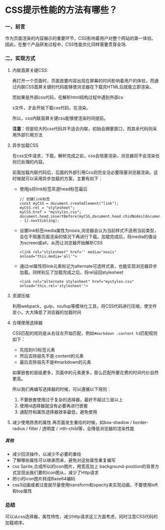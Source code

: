 # CSS提示性能的方法有哪些？

### 一，前言

作为页面渲染的内容展示的重要环节，CSS影响着用户对整个网站的第一体验。因此，在整个产品研发过程中，CSS性能优化同样需要贯穿全场.

### 二，实现方式

1. 内联首屏关键CSS:

   再打开一个页面时，页面首要内容出现在屏幕的时间影响着用户的体验，而通过内联CSS首屏关键的代码能够使浏览器在下载完HTML后就能立即渲染。

   而如果是外部css代码，在解析html结构过程中遇到外部cs

   s文件，才会开始下载css代码，在渲染。

   所以，css内联首屏关键css能够使渲染时间提前。

   **注意**：但是较大的css代码并不适合内联，初始会拥塞窗口，而其余代码则采用外部引用方法

2. 异步加载CSS

   在css文件请求，下载，解析完成之前，css会阻塞渲染，浏览器将不会渲染任何已处理的内容。

   前面加载内联代码后，后面的外部引用Ccs则完全没必要阻塞浏览器渲染。这时候就可以采用异步加载的方案，主要有如下：

   - 使用js将link标签茶道head标签最后

     ```
     // 创建link标签
     const myCSS = document.createElement("link");
     myCSS.rel = "stylesheet";
     myCSS.href = "mystyles.css";
     document.head.insertBefore(myCSS,document.head.chidNodes[document.head.childNodes,length - 1].nextSibling); 
     ```

     

   - 设置link标签media属性为noxis,浏览器会认为当前样式不适用当前类型，会在不阻塞页面渲染的情况下再进行下载。加载完成后，将media的值设为screen或all，从而让浏览器开始解析CSS

     ``<link rel="stylesheet" href='' media="noxis" onload="this.media='all'">``

   - 通过rel属性将link元素标记为alternate可选样式表，也能实现浏览器异步加载。同样别忘了加载完成之后，将rel设回stylesheet

     ``<link rel="alternate stylesheet" href="mystyles.css" onload="this.rel='stylesheet'">``

3. 资源压缩

   利用webpack，gulp，roullup等模块化工具，将CSS代码进行压缩，使文件变小，大大降低了浏览器的加载时间

4. 合理使用选择器

   CSS匹配的规则是从右往左开始匹配，例如`#markdown .content h3`匹配规则如下：

   - 先找到h3标签元素
   - 然后去除祖先不是.content的元素
   - 最后去除祖先不是#markdown的元素

   如果嵌套的层级更多，页面中的元素更多，那么匹配所要花费的时间代价自然更高。

   所以我们再编写选择器的时候，可以遵循以下规则：

   1. 不要嵌套使用过于复杂的选择器，最好不超过三层以上
   2. 使用id选择器就没有必要再进行嵌套
   3. 通配符和属性选择器效率最低，避免使用

5. 减少使用昂贵的属性
   再页面发生重绘的时候，如box-shadow / border-radius / filter / 透明度 / :nth-child等，会降低浏览器的渲染性能

##### 其他

- 减少回流操作，以减少不必要的重绘
- 了解哪些属性可以继承而来，避免对这些属性重复编写
- css Sprite,合成所以的icon图片，用宽高加上 background-position的背景方式显现出我们要的icon图从，减少了Http请求
- 把小的icon图片转成Base64编码
- css3动画或者过度就尽量使用transform和opacity来实现动画，不要使用left和top属性



### 总结

可以从css选择器，属性特性，减少http请求这三方面考虑，同时注意CSS代码的加载顺序。

